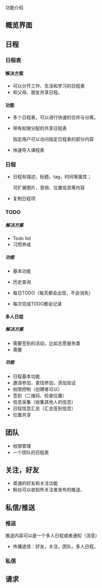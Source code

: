 功能介绍

## 概览界面



## 日程

### 日程表

#### 解决方案

* 可以分开工作、生活和学习的日程表
* 和父母、朋友共享日程。

#### 功能

* 多个日程表，可以进行快速的合并与分离。

* 带有权限分配的共享日程表

  指定用户可以访问指定日程表的部分内容

* 快速导入课程表

### 日程

* 日程有描述，标题，tag，时间等属性；

  可扩展图片，音频、位置信息等内容

* 复制日程项

### TODO

##### 解决方案

* Todo list
* 习惯养成

##### 功能

* 基本功能

* 历史查询
* 每日TODO（每天都会出现，不会消失）
* 每次完成TODO都会记录

#### 多人日程

##### 解决方案

* 需要签到的活动，比如志愿服务类
* 需要

##### 功能

* 日程基本功能
* 邀请参加，查找参加，添加验证
* 权限控制（创建者可以）
* 签到（二维码、检查位置）
* 信息采集（收集其他人的信息）
* 日程信息汇总（汇总签到信息）
* 位置共享

## 团队

* 权限管理
* 一个团队的日程表



## 关注，好友

* 普通的好友和关注功能
* 粉丝可以收到所关注者发布的推送、

## 私信/推送

### 推送

推送内容可以是一个多人日程或者通知（消息）

* 传播途径：好友，关注，团队，多人日程，

### 私信



## 请求



